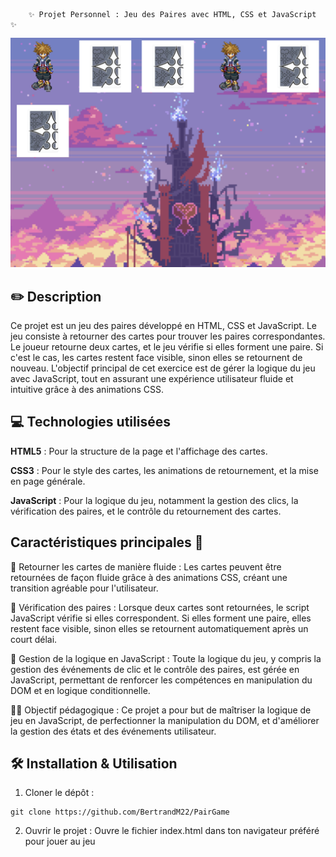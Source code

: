         ✨ Projet Personnel : Jeu des Paires avec HTML, CSS et JavaScript ✨



 ![preview](assets/preview.png)






## ✏️ Description
Ce projet est un jeu des paires développé en HTML, CSS et JavaScript. Le jeu consiste à retourner des cartes pour trouver les paires correspondantes. Le joueur retourne deux cartes, et le jeu vérifie si elles forment une paire. Si c'est le cas, les cartes restent face visible, sinon elles se retournent de nouveau. L'objectif principal de cet exercice est de gérer la logique du jeu avec JavaScript, tout en assurant une expérience utilisateur fluide et intuitive grâce à des animations CSS.

## 💻 Technologies utilisées
**HTML5** : Pour la structure de la page et l'affichage des cartes.

**CSS3** : Pour le style des cartes, les animations de retournement, et la mise en page générale.

**JavaScript** : Pour la logique du jeu, notamment la gestion des clics, la vérification des paires, et le contrôle du retournement des cartes.
## Caractéristiques principales 🚀
🎯 Retourner les cartes de manière fluide :
Les cartes peuvent être retournées de façon fluide grâce à des animations CSS, créant une transition agréable pour l'utilisateur.

🎨 Vérification des paires :
Lorsque deux cartes sont retournées, le script JavaScript vérifie si elles correspondent. Si elles forment une paire, elles restent face visible, sinon elles se retournent automatiquement après un court délai.

🔄 Gestion de la logique en JavaScript :
Toute la logique du jeu, y compris la gestion des événements de clic et le contrôle des paires, est gérée en JavaScript, permettant de renforcer les compétences en manipulation du DOM et en logique conditionnelle.

🧑‍🏫 Objectif pédagogique :
Ce projet a pour but de maîtriser la logique de jeu en JavaScript, de perfectionner la manipulation du DOM, et d'améliorer la gestion des états et des événements utilisateur.

## 🛠️ Installation & Utilisation
1. Cloner le dépôt :


```
git clone https://github.com/BertrandM22/PairGame
```

2. Ouvrir le projet :
Ouvre le fichier index.html dans ton navigateur préféré pour jouer au jeu